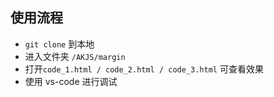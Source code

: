 ## 使用流程

- `git clone` 到本地
- 进入文件夹 `/AKJS/margin`
- 打开`code_1.html / code_2.html / code_3.html` 可查看效果
- 使用 vs-code 进行调试
